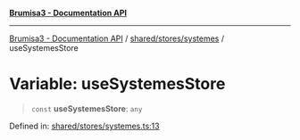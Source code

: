 [**Brumisa3 - Documentation API**](../../../../README.md)

***

[Brumisa3 - Documentation API](../../../../README.md) / [shared/stores/systemes](../README.md) / useSystemesStore

# Variable: useSystemesStore

> `const` **useSystemesStore**: `any`

Defined in: [shared/stores/systemes.ts:13](https://github.com/your-repo/brumisa3-nuxt4/blob/main/shared/stores/systemes.ts#L13)
